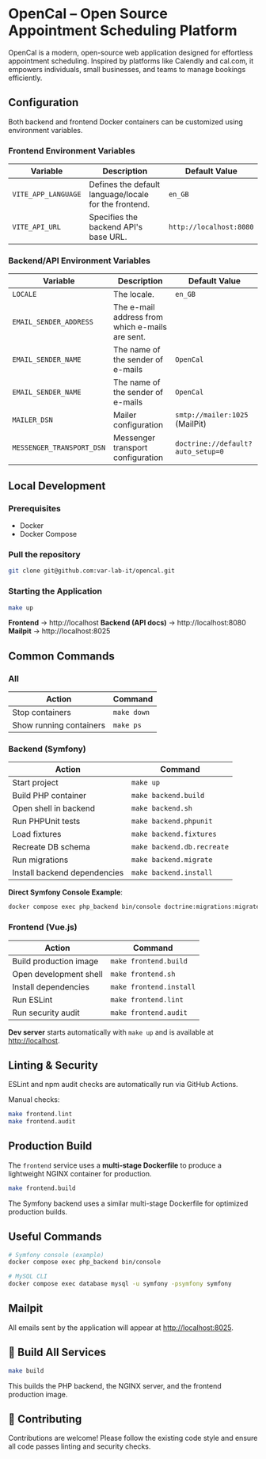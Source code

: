 # OpenCal – Open Source Appointment Scheduling Platform

OpenCal is a modern, open-source web application designed for effortless appointment scheduling. Inspired by platforms
like Calendly and cal.com, it empowers individuals, small businesses, and teams to manage bookings efficiently.

## Configuration

Both backend and frontend Docker containers can be customized using environment variables.

### Frontend Environment Variables

| Variable            | Description                                           | Default Value           |
|---------------------|-------------------------------------------------------|-------------------------|
| `VITE_APP_LANGUAGE` | Defines the default language/locale for the frontend. | `en_GB`                 |
| `VITE_API_URL`      | Specifies the backend API's base URL.                 | `http://localhost:8080` |

### Backend/API Environment Variables

| Variable                  | Description                                     | Default Value                     |
|---------------------------|-------------------------------------------------|-----------------------------------|
| `LOCALE`                  | The locale.                                     | `en_GB`                           |
| `EMAIL_SENDER_ADDRESS`    | The e-mail address from which e-mails are sent. | ` `                               |
| `EMAIL_SENDER_NAME`       | The name of the sender of e-mails               | `OpenCal`                         |
| `EMAIL_SENDER_NAME`       | The name of the sender of e-mails               | `OpenCal`                         |
| `MAILER_DSN`              | Mailer configuration                            | `smtp://mailer:1025` (MailPit)    |
| `MESSENGER_TRANSPORT_DSN` | Messenger transport configuration               | `doctrine://default?auto_setup=0` |

## Local Development

### Prerequisites

- Docker
- Docker Compose

### Pull the repository

```bash
git clone git@github.com:var-lab-it/opencal.git
```

### Starting the Application

```bash
make up
```

**Frontend** → http://localhost
**Backend (API docs)** → http://localhost:8080  
**Mailpit** → http://localhost:8025

## Common Commands

### All

| Action                  | Command     |
|-------------------------|-------------|
| Stop containers         | `make down` |
| Show running containers | `make ps`   |

### Backend (Symfony)

| Action                       | Command                    |
|------------------------------|----------------------------|
| Start project                | `make up`                  |
| Build PHP container          | `make backend.build`       |
| Open shell in backend        | `make backend.sh`          |
| Run PHPUnit tests            | `make backend.phpunit`     |
| Load fixtures                | `make backend.fixtures`    |
| Recreate DB schema           | `make backend.db.recreate` |
| Run migrations               | `make backend.migrate`     |
| Install backend dependencies | `make backend.install`     |

**Direct Symfony Console Example**:

```bash
docker compose exec php_backend bin/console doctrine:migrations:migrate
```

### Frontend (Vue.js)

| Action                 | Command                 |
|------------------------|-------------------------|
| Build production image | `make frontend.build`   |
| Open development shell | `make frontend.sh`      |
| Install dependencies   | `make frontend.install` |
| Run ESLint             | `make frontend.lint`    |
| Run security audit     | `make frontend.audit`   |

**Dev server** starts automatically with `make up` and is available at [http://localhost](http://localhost).

## Linting & Security

ESLint and npm audit checks are automatically run via GitHub Actions.

Manual checks:

```bash
make frontend.lint
make frontend.audit
```

## Production Build

The `frontend` service uses a **multi-stage Dockerfile** to produce a lightweight NGINX container for production.

```bash
make frontend.build
```

The Symfony backend uses a similar multi-stage Dockerfile for optimized production builds.

## Useful Commands

```bash
# Symfony console (example)
docker compose exec php_backend bin/console

# MySQL CLI
docker compose exec database mysql -u symfony -psymfony symfony
```

## Mailpit

All emails sent by the application will appear at [http://localhost:8025](http://localhost:8025).

## 🔧 Build All Services

```bash
make build
```

This builds the PHP backend, the NGINX server, and the frontend production image.

## 🤝 Contributing

Contributions are welcome! Please follow the existing code style and ensure all code passes linting and security checks.
